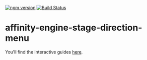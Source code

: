 [![npm version](https://badge.fury.io/js/affinity-engine-stage-direction-menu.svg)](https://badge.fury.io/js/affinity-engine-stage-direction-menu)
[![Build Status](https://travis-ci.org/affinity-engine/affinity-engine-stage-direction-menu.svg?branch=master)](https://travis-ci.org/affinity-engine/affinity-engine-stage-direction-menu)

# affinity-engine-stage-direction-menu

You'll find the interactive guides [here](http://www.ember.engine/learn/stage/directions/menu).
